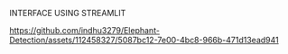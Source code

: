 INTERFACE USING STREAMLIT 

https://github.com/indhu3279/Elephant-Detection/assets/112458327/5087bc12-7e00-4bc8-966b-471d13ead941

